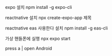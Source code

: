 expo 설치
npm install -g expo-cli

reactnative 설치 
npx create-expo-app 제목

reactnative eas 사용한다 설치 
npm install -g eas-cli

가상 핸들폰에 실행
npx expo start

press a | open Android